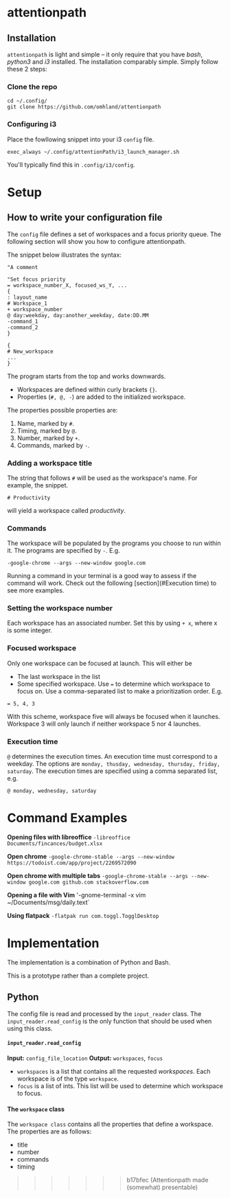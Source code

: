 # attentionpath

## Installation

`attentionpath` is light and simple – it only require that you have *bash*, *python3* and *i3* installed. The installation comparably simple. Simply follow these 2 steps:

### Clone the repo
```
cd ~/.config/
git clone https://github.com/omhland/attentionpath
```
### Configuring i3

Place the fowllowing snippet into your i3 `config` file. 
```
exec_always ~/.config/attentionPath/i3_launch_manager.sh
```
You'll typically find this in `.config/i3/config`.


# Setup

## How to write your configuration file
The `config` file defines a set of workspaces and a focus priority queue. The following section will show you how to configure attentionpath.

The snippet below illustrates the syntax:
```
"A comment

"Set focus priority
= workspace_number_X, focused_ws_Y, ...
{
: layout_name
# Workspace_1
+ workspace_number
@ day:weekday, day:another_weekday, date:DD.MM
-command_1
-command_2
}

{
# New_workspace
...
}

```
The program starts from the top and works downwards.
- Workspaces are defined within curly brackets `{}`.
- Properties (`#, @, -`) are added to the initialized workspace.  

The properties possible properties are:
1. Name, marked by `#`. 
1. Timing, marked by `@`.
1. Number, marked by `+`.
1. Commands, marked by `-`.


### Adding a workspace title
The string that follows `#` will be used as the workspace's name. For example, the snippet.
```
# Productivity
```
will yield a workspace called *productivity*.


### Commands
The workspace will be populated by the programs you choose to run within it. The programs are specified by `-`. E.g.
```
-google-chrome --args --new-window google.com
```
Running a command in your terminal is a good way to assess if the command will work. Check out the following [section](#Execution time) to see more examples.

### Setting the workspace number
Each workspace has an associated number. Set this by using `+ x`, where x is some integer.

### Focused workspace
Only one workspace can be focused at launch. This will either be 
- The last workspace in the list
- Some specified workspace.
Use `=` to determine which workspace to focus on. Use a comma-separated list to make a prioritization order. E.g.
```
= 5, 4, 3
```
With this scheme, workspace five will always be focused when it launches. Workspace 3 will only launch if neither workspace 5 nor 4 launches.

### Execution time
`@` determines the execution times. An execution time must correspond to a weekday. The options are `monday, thusday, wednesday, thursday, friday, saturday`. The execution times are specified using a comma separated list, e.g.
```
@ monday, wednesday, saturday
```

# Command Examples

**Opening files with libreoffice**
`-libreoffice Documents/fincances/budget.xlsx`

**Open chrome**
`-google-chrome-stable --args --new-window https://todoist.com/app/project/2269572090`

**Open chrome with multiple tabs**
`-google-chrome-stable --args --new-window google.com github.com stackoverflow.com`

**Opening a file with Vim**
'-gnome-terminal -x vim ~/Documents/msg/daily.text`

**Using flatpack**
`-flatpak run com.toggl.TogglDesktop`


# Implementation

The implementation is a combination of Python and Bash.

This is a prototype rather than a complete project.

## Python 
The config file is read and processed by the `input_reader` class. The `input_reader.read_config` is the only function that should be used when using this class.

#### `input_reader.read_config`
**Input:** `config_file_location`
**Output:** `workspaces`, `focus`

- `workspaces` is a list that contains all the requested *workspaces*. Each workspace is of the type `workspace`.  
- `focus` is a list of ints. This list will be used to determine which workspace to focus.

#### The `workspace` class
The `workspace class` contains all the properties that define a workspace. The properties are as follows:
- title
- number
- commands
- timing





















>>>>>>> b17bfec (Attentionpath made (somewhat) presentable)

